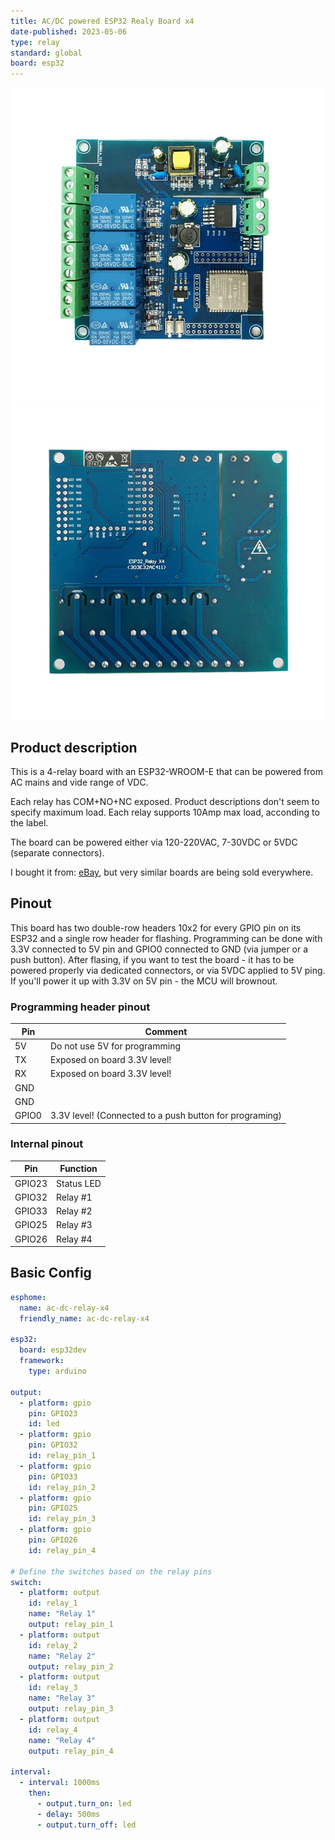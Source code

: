 ```yaml
---
title: AC/DC powered ESP32 Realy Board x4
date-published: 2023-05-06
type: relay
standard: global
board: esp32
---
```


![Product front](./ac-dc-esp32-relayx4-front.jpg "Product front image")
![Product back](./ac-dc-esp32-relayx4-back.jpg "Product back image")

## Product description

This is a 4-relay board with an ESP32-WROOM-E that can be powered from AC mains and vide range of VDC.

Each relay has COM+NO+NC exposed. Product descriptions don't seem to specify maximum load. Each relay supports 10Amp max load, acconding to the label.

The board can be powered either via 120-220VAC, 7-30VDC or 5VDC (separate connectors).

I bought it from: [eBay](https://www.ebay.com/itm/295164946172), but very similar boards are being sold everywhere.

## Pinout

This board has two double-row headers 10x2 for every GPIO pin on its ESP32 and a single row header for flashing.
Programming can be done with 3.3V connected to 5V pin and GPIO0 connected to GND (via jumper or a push button).
After flasing, if you want to test the board - it has to be powered properly via dedicated connectors, or via 5VDC applied to 5V ping.
If you'll power it up with 3.3V on 5V pin - the MCU will brownout.

### Programming header pinout

| Pin   | Comment                                                 |
| ----- | ------------------------------------------------------- |
| 5V    | Do not use 5V for programming                           |
| TX    | Exposed on board 3.3V level!                            |
| RX    | Exposed on board 3.3V level!                            |
| GND   |                                                         |
| GND   |                                                         |
| GPIO0 | 3.3V level! (Connected to a push button for programing) |

### Internal pinout

| Pin    | Function                      |
| ------ | ----------------------------- |
| GPIO23 | Status LED                    |
| GPIO32 | Relay #1                      |
| GPIO33 | Relay #2                      |
| GPIO25 | Relay #3                      |
| GPIO26 | Relay #4                      |

## Basic Config

```yaml
esphome:
  name: ac-dc-relay-x4
  friendly_name: ac-dc-relay-x4

esp32:
  board: esp32dev
  framework:
    type: arduino

output:
  - platform: gpio
    pin: GPIO23
    id: led
  - platform: gpio
    pin: GPIO32
    id: relay_pin_1
  - platform: gpio
    pin: GPIO33
    id: relay_pin_2
  - platform: gpio
    pin: GPIO25
    id: relay_pin_3
  - platform: gpio
    pin: GPIO26
    id: relay_pin_4

# Define the switches based on the relay pins
switch:
  - platform: output
    id: relay_1
    name: "Relay 1"
    output: relay_pin_1
  - platform: output
    id: relay_2
    name: "Relay 2"
    output: relay_pin_2
  - platform: output
    id: relay_3
    name: "Relay 3"
    output: relay_pin_3
  - platform: output
    id: relay_4
    name: "Relay 4"
    output: relay_pin_4

interval:
  - interval: 1000ms
    then:
      - output.turn_on: led
      - delay: 500ms
      - output.turn_off: led
```

